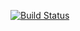 [![Build Status](https://travis-ci.org/cjcodes/slave-route-limiter-bundle.svg?branch=master)](https://travis-ci.org/cjcodes/slave-route-limiter-bundle)
